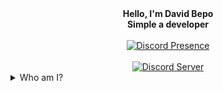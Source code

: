 <div align="center">
    <div>
        <b>Hello, I'm David Bepo</b>
        <br />
        <b>Simple a developer</b>
    </div>
    <br />
    <div>
        <a href="https://discord.com/users/899496792566169621" target="_blank">
	        <img alt="Discord Presence" src="https://lanyard.cnrad.dev/api/899496792566169621?bg=1f1f1f&borderRadius=20px">
        </a>
    </div>
    <br />
    <div>
        <a href=""><img alt="Discord Server" src="https://img.shields.io/discord/1060229696815636540?logo=discord&logoColor=white&color=5865F2" /></a>
    </div>
</div>
<details><summary>Who am I?</summary>
<p>
  
- <img src="https://cdn.discordapp.com/attachments/820557032016969751/952436539118456882/flag-vietnam_1f1fb-1f1f3.png" alt="." width="16" height="16"/> A designer and a progammer from Vietnam
- <img src="https://cdn.discordapp.com/emojis/952436840730861638.png" alt="." width="16" height="16"/> Discord Bot Developer
- <img src="https://cdn.discordapp.com/emojis/912296822939193374.gif" alt="."  width="16" height="16" /> I am 19 years old. 
- 🎮 I really like to code and play indie pixel art game like Dead Cells, also i like draw pixel art :> <img src="https://cdn.discordapp.com/emojis/1045355287806230598.webp?size=24&quality=lossless" alt="."/>    
</p>
</details>
